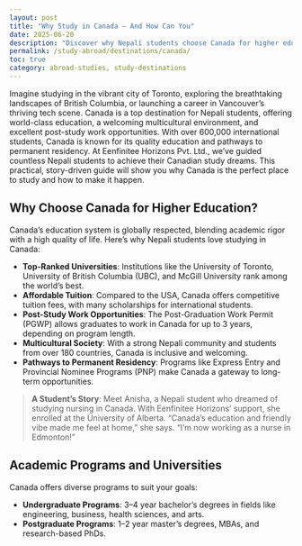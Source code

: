 ```yaml
---
layout: post
title: "Why Study in Canada — And How Can You"
date: 2025-06-20
description: "Discover why Nepali students choose Canada for higher education and learn the step-by-step process to study in the Great White North."
permalink: /study-abroad/destinations/canada/
toc: true
category: abroad-studies, study-destinations
---
```


Imagine studying in the vibrant city of Toronto, exploring the breathtaking landscapes of British Columbia, or launching a career in Vancouver’s thriving tech scene. Canada is a top destination for Nepali students, offering world-class education, a welcoming multicultural environment, and excellent post-study work opportunities. With over 600,000 international students, Canada is known for its quality education and pathways to permanent residency. At Eenfinitee Horizons Pvt. Ltd., we’ve guided countless Nepali students to achieve their Canadian study dreams. This practical, story-driven guide will show you why Canada is the perfect place to study and how to make it happen.

## Why Choose Canada for Higher Education?

Canada’s education system is globally respected, blending academic rigor with a high quality of life. Here’s why Nepali students love studying in Canada:

- **Top-Ranked Universities**: Institutions like the University of Toronto, University of British Columbia (UBC), and McGill University rank among the world’s best.
- **Affordable Tuition**: Compared to the USA, Canada offers competitive tuition fees, with many scholarships for international students.
- **Post-Study Work Opportunities**: The Post-Graduation Work Permit (PGWP) allows graduates to work in Canada for up to 3 years, depending on program length.
- **Multicultural Society**: With a strong Nepali community and students from over 180 countries, Canada is inclusive and welcoming.
- **Pathways to Permanent Residency**: Programs like Express Entry and Provincial Nominee Programs (PNP) make Canada a gateway to long-term opportunities.

> **A Student’s Story**: Meet Anisha, a Nepali student who dreamed of studying nursing in Canada. With Eenfinitee Horizons’ support, she enrolled at the University of Alberta. “Canada’s education and friendly vibe made me feel at home,” she says. “I’m now working as a nurse in Edmonton!”

## Academic Programs and Universities

Canada offers diverse programs to suit your goals:

- **Undergraduate Programs**: 3–4 year bachelor’s degrees in fields like engineering, business, health sciences, and arts.
- **Postgraduate Programs**: 1–2 year master’s degrees, MBAs, and research-based PhDs.